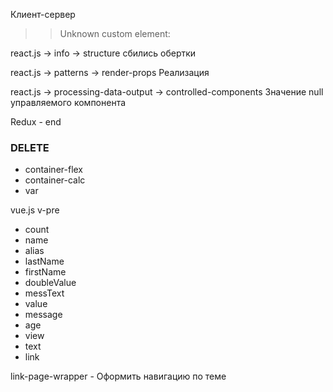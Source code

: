 
Клиент-сервер
>> Unknown custom element: <u-code-define>

react.js -> info -> structure
сбились обертки

react.js ->  patterns -> render-props
Реализация

react.js ->  processing-data-output -> controlled-components
Значение null управляемого компонента

Redux - end


### DELETE
- container-flex
- container-calc
- var

<v-method-wrapper>
	<v-method name="new Promise" arg="executor" comment="конструктор промиса"></v-method>
	<v-method-arg name="resolve(result)" comment="результат передается аргументом в .then"></v-method-arg>
	<v-method-arg name="reject(error)"   comment="ошибка передается аргументом в .catch"></v-method-arg>
</v-method-wrapper>

vue.js
v-pre
- count
- name
- alias
- lastName
- firstName
- doubleValue
- messText
- value
- message
- age
- view
- text
- link

link-page-wrapper - Оформить навигацию по теме
